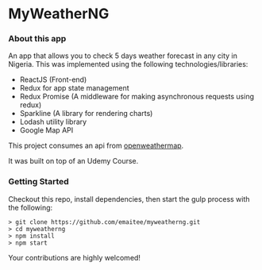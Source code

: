 # MyWeatherNG

### About this app

An app that allows you to check 5 days weather forecast in any city in Nigeria.
This was implemented using the following technologies/libraries:

- ReactJS (Front-end)
- Redux for app state management
- Redux Promise (A middleware for making asynchronous requests using redux)
- Sparkline (A library for rendering charts)
- Lodash utility library
- Google Map API

This project consumes an api from [openweathermap]('openweathermap.org/forecast5').

It was built on top of an Udemy Course.

### Getting Started

Checkout this repo, install dependencies, then start the gulp process with the following:

```
> git clone https://github.com/emaitee/myweatherng.git
> cd myweatherng
> npm install
> npm start
```

Your contributions are highly welcomed!
